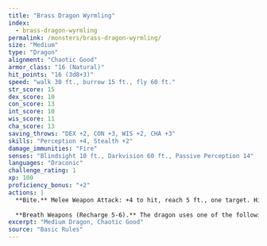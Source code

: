 ```yaml
---
title: "Brass Dragon Wyrmling"
index:
  - brass-dragon-wyrmling
permalink: /monsters/brass-dragon-wyrmling/
size: "Medium"
type: "Dragon"
alignment: "Chaotic Good"
armor_class: "16 (Natural)"
hit_points: "16 (3d8+3)"
speed: "walk 30 ft., burrow 15 ft., fly 60 ft."
str_score: 15
dex_score: 10
con_score: 13
int_score: 10
wis_score: 11
cha_score: 13
saving_throws: "DEX +2, CON +3, WIS +2, CHA +3"
skills: "Perception +4, Stealth +2"
damage_immunities: "Fire"
senses: "Blindsight 10 ft., Darkvision 60 ft., Passive Perception 14"
languages: "Draconic"
challenge_rating: 1
xp: 100
proficiency_bonus: "+2"
actions: |
  **Bite.** Melee Weapon Attack: +4 to hit, reach 5 ft., one target. Hit: 7 (1d10 + 2) piercing damage.
  
  **Breath Weapons (Recharge 5-6).** The dragon uses one of the following breath weapons. Fire Breath. The dragon exhales fire in an 20-foot line that is 5 feet wide. Each creature in that line must make a DC 11 Dexterity saving throw, taking 14 (4d6) fire damage on a failed save, or half as much damage on a successful one. Sleep Breath. The dragon exhales sleep gas in a 15-foot cone. Each creature in that area must succeed on a DC 11 Constitution saving throw or fall unconscious for 1 minute. This effect ends for a creature if the creature takes damage or someone uses an action to wake it.
excerpt: "Medium Dragon, Chaotic Good"
source: "Basic Rules"
---
```

